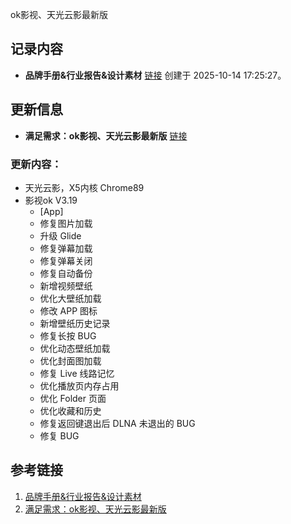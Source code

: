 ok影视、天光云影最新版

## 记录内容

- **品牌手册&行业报告&设计素材**
  [链接](https://pan.quark.cn/s/9e60ece280a9)
  创建于 2025-10-14 17:25:27。

## 更新信息

- **满足需求：ok影视、天光云影最新版**
  [链接](https://pan.quark.cn/s/4dfdae44562a)

### 更新内容：

- 天光云影，X5内核 Chrome89
- 影视ok V3.19
  * [App]
  * 修复图片加载
  * 升级 Glide
  * 修复弹幕加载
  * 修复弹幕关闭
  * 修复自动备份
  * 新增视频壁纸
  * 优化大壁纸加载
  * 修改 APP 图标
  * 新增壁纸历史记录
  * 修复长按 BUG
  * 优化动态壁纸加载
  * 优化封面图加载
  * 修复 Live 线路记忆
  * 优化播放页内存占用
  * 优化 Folder 页面
  * 优化收藏和历史
  * 修复返回键退出后 DLNA 未退出的 BUG
  * 修复 BUG

## 参考链接

1. [品牌手册&行业报告&设计素材](https://pan.quark.cn/s/9e60ece280a9)
2. [满足需求：ok影视、天光云影最新版](https://pan.quark.cn/s/4dfdae44562a)
